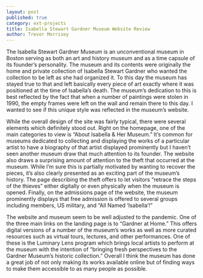 ```yaml
---
layout: post
published: true
category: ext-projects
title: Isabella Stewart Gardner Museum Website Review
author: Trevor Morrisey
---
```

The Isabella Stewart Gardner Museum is an unconventional museum in Boston serving as both an art and history museum and as a time capsule of its founder’s personality. The museum and its contents were originally the home and private collection of Isabella Stewart Gardner who wanted the collection to be left as she had organized it. To this day the museum has stayed true to that and left basically every piece of art exactly where it was positioned at the time of Isabella’s death. The museum’s dedication to this is best reflected by the fact that when a number of paintings were stolen in 1990, the empty frames were left on the wall and remain there to this day. I wanted to see if this unique style was reflected in the museum’s website.

While the overall design of the site was fairly typical, there were several elements which definitely stood out. Right on the homepage, one of the main categories to view is “About Isabella & Her Museum.” It’s common for museums dedicated to collecting and displaying the works of a particular artist to have a biography of that artist displayed prominently but I haven’t seen another museum draw that much attention to its founder. The website also draws a surprising amount of attention to the theft that occurred at the museum. While I’m sure this is partially motivated by wanting to recover the pieces, it’s also clearly presented as an exciting part of the museum’s history. The page describing the theft offers to let visitors “retrace the steps of the thieves” either digitally or even physically when the museum is opened. Finally, on the admissions page of the website, the museum prominently displays that free admission is offered to several groups including members, US military, and “All Named ‘Isabella’!”

The website and museum seem to be well adjusted to the pandemic. One of the three main links on the landing page is to “Gardner at Home.” This offers digital versions of a number of the museum’s works as well as more curated resources such as virtual tours, lectures, and other performances. One of these is the Luminary Lens program which brings local artists to perform at the museum with the intention of “bringing fresh perspectives to the Gardner Museum’s historic collection.” Overall I think the museum has done a great job of not only making its works available online but of finding ways to make them accessible to as many people as possible.
